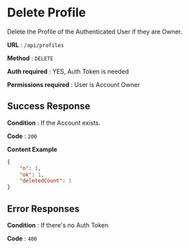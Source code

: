 # Delete Profile

Delete the Profile of the Authenticated User if they are Owner.

**URL** : `/api/profiles`

**Method** : `DELETE`

**Auth required** : YES, Auth Token is needed

**Permissions required** : User is Account Owner

## Success Response

**Condition** : If the Account exists.

**Code** : `200`

**Content Example**  

```json
{
    "n": 1,
    "ok": 1,
    "deletedCount": 1
}
```

## Error Responses

**Condition** : If there's no Auth Token

**Code** : `400`
